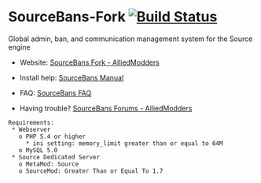 ﻿SourceBans-Fork [![Build Status](https://travis-ci.org/Sarabveer/SourceBans-Fork.svg)](https://travis-ci.org/Sarabveer/SourceBans-Fork)
============

Global admin, ban, and communication management system for the Source engine


- Website: [SourceBans Fork - AlliedModders](https://forums.alliedmods.net/showthread.php?t=251591)

- Install help: [SourceBans Manual](http://www.sourcebans.net/manual)

- FAQ: [SourceBans FAQ](https://sarabveer.github.io/SourceBans-Fork/faq/)

- Having trouble? [SourceBans Forums - AlliedModders](https://forums.alliedmods.net/forumdisplay.php?f=152)

```
Requirements:
 * Webserver
   o PHP 5.4 or higher
     * ini setting: memory_limit greater than or equal to 64M
   o MySQL 5.0
 * Source Dedicated Server
   o MetaMod: Source
   o SourceMod: Greater Than or Equal To 1.7
```

